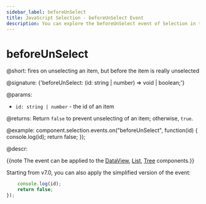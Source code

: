 ```yaml
---
sidebar_label: beforeUnSelect
title: JavaScript Selection - beforeUnSelect Event 
description: You can explore the beforeUnSelect event of Selection in the documentation of the DHTMLX JavaScript UI library. Browse developer guides and API reference, try out code examples and live demos, and download a free 30-day evaluation version of DHTMLX Suite.
---
```


# beforeUnSelect

@short: fires on unselecting an item, but before the item is really unselected

@signature: {'beforeUnSelect: (id: string | number) => void | boolean;'}

@params:
- `id: string | number` - the id of an item

@returns:
Return `false` to prevent unselecting of an item; otherwise, `true`.

@example:
component.selection.events.on("beforeUnSelect", function(id) {
    console.log(id);
    return false;
});

@descr:

{{note The event can be applied to the [DataView](dataview/usage_selection.md), [List](list/usage_selection.md), [Tree](tree/usage_selection.md) components.}}

Starting from v7.0, you can also apply the simplified version of the event:

```javascript
    console.log(id);
    return false;
});
```
